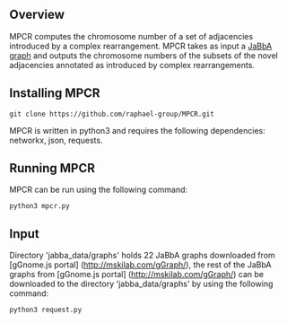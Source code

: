 ## Overview

MPCR computes the chromosome number of a set of adjacencies introduced by a complex rearrangement. MPCR takes as input a [JaBbA graph](https://www.sciencedirect.com/science/article/pii/S0092867420309971?via%3Dihub) and outputs the chromosome numbers of the subsets of the novel adjacencies annotated as introduced by complex rearrangements.  

## Installing MPCR

```
git clone https://github.com/raphael-group/MPCR.git
```

MPCR is written in python3 and requires the following dependencies: networkx, json, requests.

## Running MPCR

MPCR can be run using the following command:
```
python3 mpcr.py 
```
## Input

Directory 'jabba_data/graphs' holds 22 JaBbA graphs downloaded from [gGnome.js portal] (http://mskilab.com/gGraph/), the rest of the JaBbA graphs from [gGnome.js portal] (http://mskilab.com/gGraph/) can be downloaded to the directory 'jabba_data/graphs' by using the following command:  

```
python3 request.py 

```




